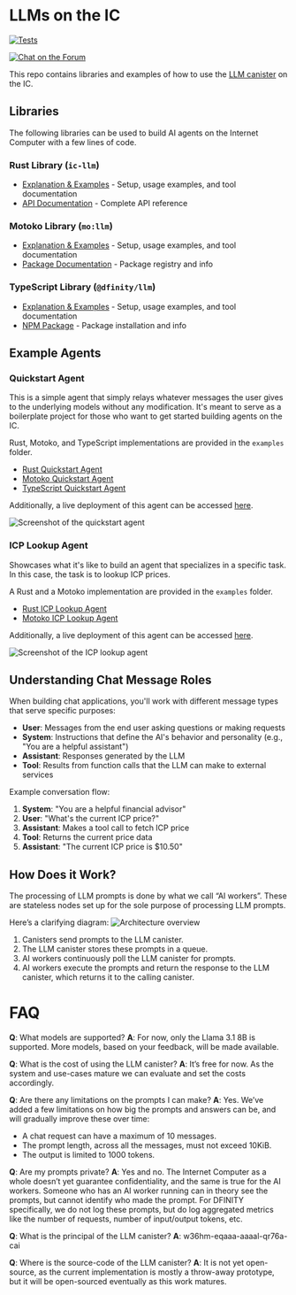 # LLMs on the IC
[![Tests](https://github.com/dfinity/llm/actions/workflows/tests.yml/badge.svg)](https://github.com/dfinity/llm/actions/workflows/tests.yml)

<div>
  <p>
    <a href="https://forum.dfinity.org"><img alt="Chat on the Forum" src="https://img.shields.io/badge/help-post%20on%20forum.dfinity.org-yellow"></a>
  </p>
</div>


This repo contains libraries and examples of how to use the [LLM canister](https://a4gq6-oaaaa-aaaab-qaa4q-cai.raw.icp0.io/?id=w36hm-eqaaa-aaaal-qr76a-cai) on the IC.

## Libraries

The following libraries can be used to build AI agents on the Internet Computer with a few lines of code.

### Rust Library (`ic-llm`)

- [Explanation & Examples](rust/README.md) - Setup, usage examples, and tool documentation
- [API Documentation](https://docs.rs/ic-llm/latest/ic_llm/) - Complete API reference

### Motoko Library (`mo:llm`)

- [Explanation & Examples](motoko/README.md) - Setup, usage examples, and tool documentation
- [Package Documentation](https://mops.one/llm) - Package registry and info

### TypeScript Library (`@dfinity/llm`)

- [Explanation & Examples](typescript/README.md) - Setup, usage examples, and tool documentation
- [NPM Package](https://www.npmjs.com/package/@dfinity/llm) - Package installation and info

## Example Agents

### Quickstart Agent

This is a simple agent that simply relays whatever messages the user gives to the underlying models without any modification.
It's meant to serve as a boilerplate project for those who want to get started building agents on the IC.

Rust, Motoko, and TypeScript implementations are provided in the `examples` folder.
- [Rust Quickstart Agent](examples/quickstart-agent-rust/README.md)
- [Motoko Quickstart Agent](examples/quickstart-agent-motoko/README.md)
- [TypeScript Quickstart Agent](examples/quickstart-agent-typescript/README.md)


Additionally, a live deployment of this agent can be accessed [here](https://vgjrt-uyaaa-aaaal-qsiaq-cai.icp0.io/).

![Screenshot of the quickstart agent](screenshot.png)

### ICP Lookup Agent

Showcases what it's like to build an agent that specializes in a specific task. In this case, the task is to lookup ICP prices.

A Rust and a Motoko implementation are provided in the `examples` folder.
- [Rust ICP Lookup Agent](examples/icp-lookup-agent-rust/README.md)
- [Motoko ICP Lookup Agent](examples/icp-lookup-agent-motoko/README.md)


Additionally, a live deployment of this agent can be accessed [here](https://twf3b-uqaaa-aaaal-qsiva-cai.icp0.io/).

![Screenshot of the ICP lookup agent](./examples/icp-lookup-agent-rust/screenshot.png)

## Understanding Chat Message Roles

When building chat applications, you'll work with different message types that serve specific purposes:

- **User**: Messages from the end user asking questions or making requests
- **System**: Instructions that define the AI's behavior and personality (e.g., "You are a helpful assistant")
- **Assistant**: Responses generated by the LLM
- **Tool**: Results from function calls that the LLM can make to external services

Example conversation flow:
1. **System**: "You are a helpful financial advisor"
2. **User**: "What's the current ICP price?"
3. **Assistant**: Makes a tool call to fetch ICP price
4. **Tool**: Returns the current price data
5. **Assistant**: "The current ICP price is $10.50"


## How Does it Work?
The processing of LLM prompts is done by what we call “AI workers”. These are stateless nodes set up for the sole purpose of processing LLM prompts.

Here’s a clarifying diagram:
![Architecture overview](llm_canister_arch.png)


1. Canisters send prompts to the LLM canister.
2. The LLM canister stores these prompts in a queue.
3. AI workers continuously poll the LLM canister for prompts.
4. AI workers execute the prompts and return the response to the LLM canister, which returns it to the calling canister.


# FAQ
**Q**: What models are supported?
**A**: For now, only the Llama 3.1 8B is supported. More models, based on your feedback, will be made available.

**Q**: What is the cost of using the LLM canister?
**A**: It’s free for now. As the system and use-cases mature we can evaluate and set the costs accordingly.

**Q**: Are there any limitations on the prompts I can make?
**A**: Yes. We’ve added a few limitations on how big the prompts and answers can be, and will gradually improve these over time:
 - A chat request can have a maximum of 10 messages.
 - The prompt length, across all the messages, must not exceed 10KiB.
 - The output is limited to 1000 tokens.

**Q**: Are my prompts private?
**A**: Yes and no. The Internet Computer as a whole doesn’t yet guarantee confidentiality, and the same is true for the AI workers. Someone who has an AI worker running can in theory see the prompts, but cannot identify who made the prompt. For DFINITY specifically, we do not log these prompts, but do log aggregated metrics like the number of requests, number of input/output tokens, etc.

**Q**: What is the principal of the LLM canister?
**A**: w36hm-eqaaa-aaaal-qr76a-cai

**Q**: Where is the source-code of the LLM canister?
**A**: It is not yet open-source, as the current implementation is mostly a throw-away prototype, but it will be open-sourced eventually as this work matures.
